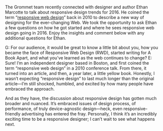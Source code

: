 The Grommet team recently connected with designer and author Ethan Marcotte to talk about responsive design trends for 2016. He coined the term “[responsive web design](http://alistapart.com/article/responsive-web-design)” back in 2010 to describe a new way of designing for the ever-changing Web. We took the opportunity to ask Ethan a few questions on how he got started and where he sees responsive web design going in 2016. Enjoy the insights and comment below with  any additional questions for Ethan.

G: For our audience, it would be great to know a little bit about you, how you became the face of Responsive Web Design (RWD), started writing for A Book Apart, and what you’ve learned as the web continues to change?
E: Sure! I’m an independent designer based in Boston, and first coined the term “responsive web design” in a 2010 conference talk. From there, it turned into an article, and then, a year later, a little yellow book. Honestly, I wasn’t expecting “responsive design” to last much longer than the original article—I’m still shocked, humbled, and excited by how many people have embraced the approach.

And as they have, the discussion about responsive design has gotten much broader and nuanced. It’s embraced issues of design process, of performance, of truly device-agnostic design—heck, even responsive-friendly advertising has entered the fray. Personally, I think it’s an incredibly exciting time to be a responsive designer; I can’t wait to see what happens next.
